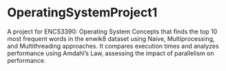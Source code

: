 # OperatingSystemProject1
A project for ENCS3390: Operating System Concepts that finds the top 10 most frequent words in the enwik8 dataset using Naive, Multiprocessing, and Multithreading approaches. It compares execution times and analyzes performance using Amdahl’s Law, assessing the impact of parallelism on performance.
